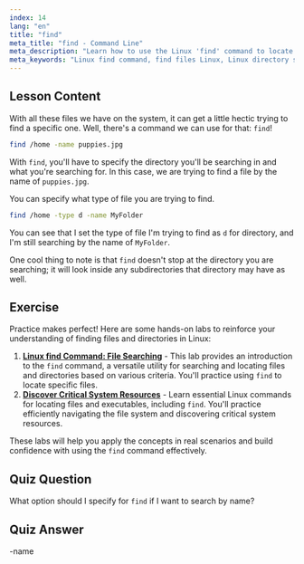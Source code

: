 ```yaml
---
index: 14
lang: "en"
title: "find"
meta_title: "find - Command Line"
meta_description: "Learn how to use the Linux 'find' command to locate files and directories. Discover basic search options and improve your Linux file management skills."
meta_keywords: "Linux find command, find files Linux, Linux directory search, find command tutorial, Linux file management, beginner Linux, Linux guide"
---
```


## Lesson Content

With all these files we have on the system, it can get a little hectic trying to find a specific one. Well, there's a command we can use for that: `find`!

```bash
find /home -name puppies.jpg
```

With `find`, you'll have to specify the directory you'll be searching in and what you're searching for. In this case, we are trying to find a file by the name of `puppies.jpg`.

You can specify what type of file you are trying to find.

```bash
find /home -type d -name MyFolder
```

You can see that I set the type of file I'm trying to find as `d` for directory, and I'm still searching by the name of `MyFolder`.

One cool thing to note is that `find` doesn't stop at the directory you are searching; it will look inside any subdirectories that directory may have as well.

## Exercise

Practice makes perfect! Here are some hands-on labs to reinforce your understanding of finding files and directories in Linux:

1. **[Linux find Command: File Searching](https://labex.io/labs/linux-linux-find-command-file-searching-219191)** - This lab provides an introduction to the `find` command, a versatile utility for searching and locating files and directories based on various criteria. You'll practice using `find` to locate specific files.
2. **[Discover Critical System Resources](https://labex.io/labs/linux-discover-critical-system-resources-388032)** - Learn essential Linux commands for locating files and executables, including `find`. You'll practice efficiently navigating the file system and discovering critical system resources.

These labs will help you apply the concepts in real scenarios and build confidence with using the `find` command effectively.

## Quiz Question

What option should I specify for `find` if I want to search by name?

## Quiz Answer

-name

